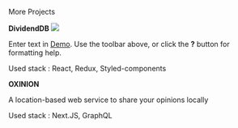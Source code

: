 More Projects


**DividendDB**
![]({{site.baseurl}}/https://github.com/iDevBrandon/idevbrandon.github.io/blob/master/images/dividenddb_logo.png?raw=true)

Enter text in [Demo](http://dividend.vercel.app). Use the toolbar above, or click the **?** button for formatting help.

Used stack : React, Redux, Styled-components


**OXINION**

A location-based web service to share your opinions locally

Used stack : Next.JS, GraphQL
